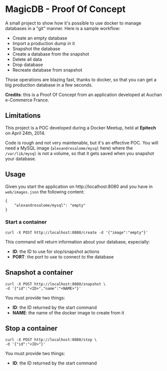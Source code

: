 # MagicDB - Proof Of Concept

A small project to show how it's possible to use docker to manage databases in a "git" manner. Here is a sample workflow:

* Create an empty database
* Import a production dump in it
* Snapshot the database
* Create a database from the snapshot
* Delete all data
* Drop database
* Recreate database from snapshot

Those operations are blazing fast, thanks to docker, so that you can get a big production database in a few seconds.

**Credits**: this is a Proof Of Concept from an application developed at Auchan e-Commerce France.

## Limitations

This project is a POC developed during a Docker Meetup, held at **Epitech** on April 24th, 2014.

Code is rough and not very maintenable, but it's an effective POC. You will need a MySQL image (``alexandresalome/mysql`` here) where the ``/var/lib/mysql`` is not a volume, so that it gets saved when you snapshot your database.

## Usage

Given you start the application on http://localhost:8080 and you have in ``web/images.json`` the following content:

    {
        "alexandresalome/mysql": "empty"
    }

### Start a container

    curl -X POST http://localhost:8080/create -d '{"image":"empty"}'

This command will return information about your database, especially:

* **ID**: the ID to use for stop/snapshot actions
* **PORT**: the port to use to connect to the database

## Snapshot a container

    curl -X POST http://localhost:8080/snapshot \
    -d '{"id":"<ID>","name":"<NAME>"}'

You must provide two things:

* **ID**: the ID returned by the start command
* **NAME**: the name of the docker image to create from it

## Stop a container

    curl -X POST http://localhost:8080/stop \
    -d '{"id":"<ID>"}'

You must provide two things:

* **ID**: the ID returned by the start command
